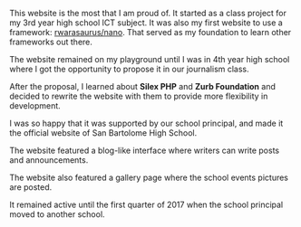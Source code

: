 <Browser src="/assets/img/projects/sbhs-01.png"></Browser>

This website is the most that I am proud of. It started as a class project for my 3rd year high school ICT subject. It was also my first website to use a framework: [rwarasaurus/nano](https://github.com/rwarasaurus/nano). That served as my foundation to learn other frameworks out there.

The website remained on my playground until I was in 4th year high school where I got the opportunity to propose it in our journalism class.

After the proposal, I learned about **Silex PHP** and **Zurb Foundation** and decided to rewrite the website with them to provide more flexibility in development.

I was so happy that it was supported by our school principal, and made it the official website of San Bartolome High School.

<Browser src="/assets/img/projects/sbhs-02.png"></Browser>

The website featured a blog-like interface where writers can write posts and announcements.

<Browser src="/assets/img/projects/sbhs-03.png"></Browser>

The website also featured a gallery page where the school events pictures are posted.

It remained active until the first quarter of 2017 when the school principal moved to another school.
